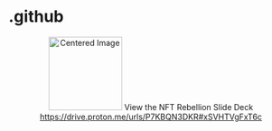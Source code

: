 # .github
<body>
    <p align="center">
      <img src="https://avatars.githubusercontent.com/u/142549176?s=200&v=4" alt="Centered Image" class="centered-image" height="130" style="max-width: 100%;">
      View the NFT Rebellion Slide Deck
      <br/>
      <a href="https://drive.proton.me/urls/P7KBQN3DKR#xSVHTVgFxT6c">https://drive.proton.me/urls/P7KBQN3DKR#xSVHTVgFxT6c</a>
    </p>
</body>
</html>


<!--

<p>
  <img src="https://avatars.githubusercontent.com/u/142549176?s=200&v=4" height="130" style="max-width: 100%;"> 
  NFT Rebellion
  <br/>
  View the NFT Rebellion Slide Deck
  <br/>
  <a href="https://drive.proton.me/urls/P7KBQN3DKR#xSVHTVgFxT6c">https://drive.proton.me/urls/P7KBQN3DKR#xSVHTVgFxT6c</a>
  <br/>
</p>


View the NFT Rebellion Slide Deck
https://drive.proton.me/urls/P7KBQN3DKR#xSVHTVgFxT6c

creates an NFT marketplace and streaming service for ALL music.

🙋‍♀️ A short introduction - what is your organization all about?
🌈 Contribution guidelines - how can the community get involved?
👩‍💻 Useful resources - where can the community find your docs? Is there anything else the community should know?
🍿 Fun facts - what does your team eat for breakfast?
🧙 Remember, you can do mighty things with the power of [Markdown](https://docs.github.com/github/writing-on-github/getting-started-with-writing-and-formatting-on-github/basic-writing-and-formatting-syntax)
-->

